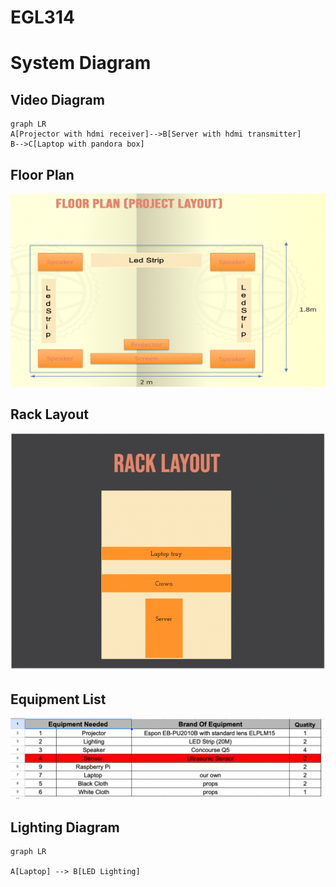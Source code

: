 # EGL314
# System Diagram
## Video Diagram
```mermaid
graph LR
A[Projector with hdmi receiver]-->B[Server with hdmi transmitter]
B-->C[Laptop with pandora box]
```
## Floor Plan
![Alt text](images/Floor%20Plan.png)

## Rack Layout
![Alt text](images/Rack%20layout.png)

## Equipment List
![Alt text](images/Equipment%20list.png)

## Lighting Diagram
```mermaid
graph LR 

A[Laptop] --> B[LED Lighting]

